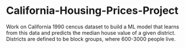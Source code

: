 # California-Housing-Prices-Project
Work on California 1990 cencus dataset to build a ML model that learns from this data and predicts the median house value of a given district. Districts are defined to be block groups, where 600-3000 people live.
